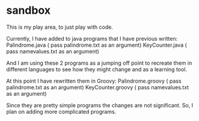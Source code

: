 # sandbox
This is my play area, to just play with code.

Currently, I have added to java programs that I have previous written:
	Palindrome.java ( pass palindrome.txt as an argument)
	KeyCounter.java ( pass namevalues.txt as an argument)

And I am using these 2 programs as a jumping off point to recreate them in
different languages to see how they might change and as a learning tool.

At this point I have rewritten them in Groovy:
	Palindrome.groovy ( pass palindrome.txt as an argument)
	KeyCounter.groovy ( pass namevalues.txt as an argument)
	
Since they are pretty simple programs the changes are not significant. So,
I plan on adding more complicated programs.
